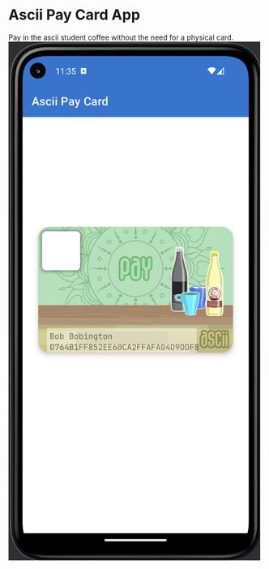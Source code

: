 # Ascii Pay Card App
Pay in the ascii student coffee without the need for a physical card.
![](screenshot.png)